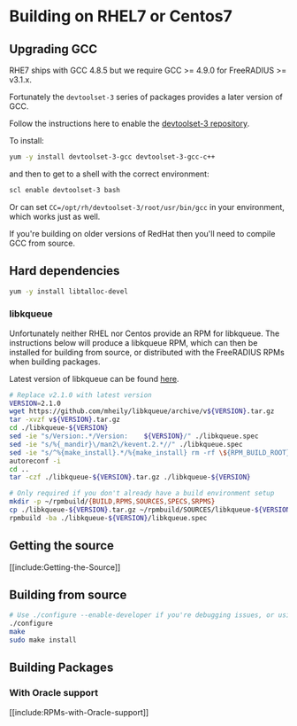 # Building on RHEL7 or Centos7
## Upgrading GCC

RHE7 ships with GCC 4.8.5 but we require GCC >= 4.9.0 for FreeRADIUS >= v3.1.x.

Fortunately the ``devtoolset-3`` series of packages provides a later version of GCC.

Follow the instructions here to enable the [devtoolset-3 repository](https://www.softwarecollections.org/en/scls/rhscl/devtoolset-3/).

To install:

```bash
yum -y install devtoolset-3-gcc devtoolset-3-gcc-c++
```

and then to get to a shell with the correct environment:

```bash
scl enable devtoolset-3 bash
```

Or can set ``CC=/opt/rh/devtoolset-3/root/usr/bin/gcc`` in your environment, which works just as well.

If you're building on older versions of RedHat then you'll need to compile GCC from source.

## Hard dependencies

```bash
yum -y install libtalloc-devel
```

### libkqueue
Unfortunately neither RHEL nor Centos provide an RPM for libkqueue.  The instructions below will produce a libkqueue RPM, which can then be installed for building from source, or distributed with the FreeRADIUS RPMs when building packages.

Latest version of libkqueue can be found [here](https://github.com/mheily/libkqueue/releases).

```bash
# Replace v2.1.0 with latest version
VERSION=2.1.0
wget https://github.com/mheily/libkqueue/archive/v${VERSION}.tar.gz
tar -xvzf v${VERSION}.tar.gz
cd ./libkqueue-${VERSION}
sed -ie "s/Version:.*/Version:    ${VERSION}/" ./libkqueue.spec
sed -ie "s/%{_mandir}\/man2\/kevent.2.*//" ./libkqueue.spec
sed -ie "s/^%{make_install}.*/%{make_install} rm -rf \${RPM_BUILD_ROOT}\/%{_libdir}\/*.a \&\& rm -rf \${RPM_BUILD_ROOT}\/%{_libdir}\/*.la/" ./libkqueue.spec
autoreconf -i
cd ..
tar -czf ./libkqueue-${VERSION}.tar.gz ./libkqueue-${VERSION}

# Only required if you don't already have a build environment setup
mkdir -p ~/rpmbuild/{BUILD,RPMS,SOURCES,SPECS,SRPMS}
cp ./libkqueue-${VERSION}.tar.gz ~/rpmbuild/SOURCES/libkqueue-${VERSION}.tar.gz
rpmbuild -ba ./libkqueue-${VERSION}/libkqueue.spec
```

## Getting the source

[[include:Getting-the-Source]]

## Building from source

```bash
# Use ./configure --enable-developer if you're debugging issues, or using unstable code.
./configure
make
sudo make install
```

## Building Packages


### With Oracle support

[[include:RPMs-with-Oracle-support]]